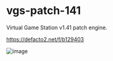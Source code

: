 # vgs-patch-141
Virtual Game Station v1.41 patch engine.

https://defacto2.net/f/b129403

![image](https://user-images.githubusercontent.com/513842/211175443-544f8feb-679b-48b3-bdb1-0f0a1e0f1463.png)
